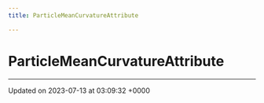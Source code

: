 ```yaml
---
title: ParticleMeanCurvatureAttribute

---
```


# ParticleMeanCurvatureAttribute





-------------------------------

Updated on 2023-07-13 at 03:09:32 +0000